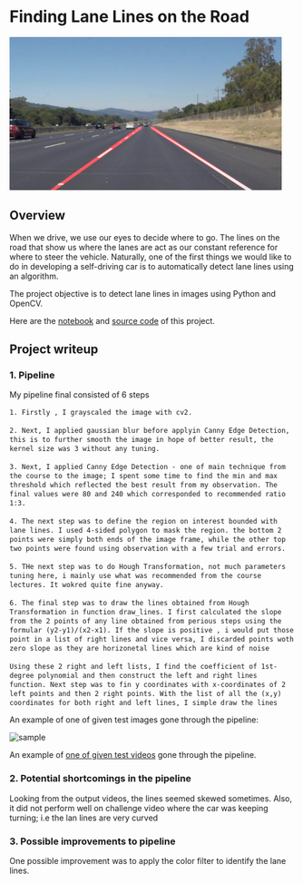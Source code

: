 # **Finding Lane Lines on the Road** 

<img src="examples/laneLines_thirdPass.jpg" width="480" alt="Combined Image" />

Overview
---

When we drive, we use our eyes to decide where to go. The lines on the road that show us where the lanes are act as our constant reference for where to steer the vehicle.  Naturally, one of the first things we would like to do in developing a self-driving car is to automatically detect lane lines using an algorithm.

The project objective is to detect lane lines in images using Python and OpenCV. 

Here are the [notebook](http://nbviewer.jupyter.org/gist/tranlyvu/df59fa9ea4a18f373947ca5c04bec801) and [source code](https://github.com/tranlyvu/autonomous-vehicle-projects/blob/master/Finding%20Lane%20Lines/src/finding_lane_lines.py) of this project.

Project writeup 
---

### 1. Pipeline

My pipeline final consisted of 6 steps

```
1. Firstly , I grayscaled the image with cv2.

2. Next, I applied gaussian blur before applyin Canny Edge Detection, this is to further smooth the image in hope of better result, the kernel size was 3 without any tuning.

3. Next, I applied Canny Edge Detection - one of main technique from the course to the image; I spent some time to find the min and max threshold which reflected the best result from my observation. The final values were 80 and 240 which corresponded to recommended ratio 1:3.

4. The next step was to define the region on interest bounded with lane lines. I used 4-sided polygon to mask the region. the bottom 2 points were simply both ends of the image frame, while the other top two points were found using observation with a few trial and errors.

5. THe next step was to do Hough Transformation, not much parameters tuning here, i mainly use what was recommended from the course lectures. It wokred quite fine anyway.

6. The final step was to draw the lines obtained from Hough Transformation in function draw_lines. I first calculated the slope from the 2 points of any line obtained from perious steps using the formular (y2-y1)/(x2-x1). If the slope is positive , i would put those point in a list of right lines and vice versa, I discarded points woth zero slope as they are horizonetal lines which are kind of noise

Using these 2 right and left lists, I find the coefficient of 1st-degree polynomial and then construct the left and right lines function. Next step was to fin y coordinates with x-coordinates of 2 left points and then 2 right points. With the list of all the (x,y) coordinates for both right and left lines, I simple draw the lines
```

An example of one of given test images gone through the pipeline:

![sample](https://github.com/tranlyvu/autonomous-vehicle-projects/blob/master/Finding%20Lane%20Lines/test_images_output/solidWhiteRightOutput.jpg)

An example of [one of given test videos](https://github.com/tranlyvu/autonomous-vehicle-projects/blob/master/Finding%20Lane%20Lines/test_videos_output/solidWhiteRight.mp4) gone through the pipeline.


### 2. Potential shortcomings in the pipeline

Looking from the output videos, the lines seemed skewed sometimes. Also, it did not perform well on challenge video where the car was keeping turning; i.e the lan lines are very curved


### 3. Possible improvements to pipeline

One possible improvement was to apply the color filter to identify the lane lines.



